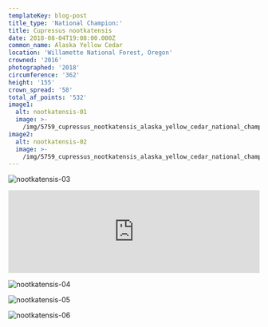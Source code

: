 ```yaml
---
templateKey: blog-post
title_type: 'National Champion:'
title: Cupressus nootkatensis
date: 2018-08-04T19:08:00.000Z
common_name: Alaska Yellow Cedar
location: 'Willamette National Forest, Oregon'
crowned: '2016'
photographed: '2018'
circumference: '362'
height: '155'
crown_spread: '58'
total_af_points: '532'
image1:
  alt: nootkatensis-01
  image: >-
    /img/5759_cupressus_nootkatensis_alaska_yellow_cedar_national_champion_willamette_national_forest_oregon_8-4-2018_american_forests_brian_kelley_canopy.jpg
image2:
  alt: nootkatensis-02
  image: >-
    /img/5759_cupressus_nootkatensis_alaska_yellow_cedar_national_champion_willamette_national_forest_oregon_8-4-2018_american_forests_brian_kelley_base.jpg
---
```

![nootkatensis-03](/img/5759_cupressus_nootkatensis_alaska_yellow_cedar_national_champion_willamette_national_forest_oregon_8-4-2018_american_forests_brian_kelley_grove.jpg)

<iframe width="100%" height="166" scrolling="no" frameborder="no" allow="autoplay" src="https://w.soundcloud.com/player/?url=https%3A//api.soundcloud.com/tracks/606037287&color=%23ff5500&auto_play=false&hide_related=false&show_comments=true&show_user=true&show_reposts=false&show_teaser=true"></iframe>

![nootkatensis-04](/img/cupressus_nootkatensis_alaska_yellow_cedar_potetial_runner-up_national_champion_willamette_national_forest_oregon_8-4-2018_american_forests_brian_kelley_scale.jpg)



![nootkatensis-05](/img/5759_cupressus_nootkatensis_alaska_yellow_cedar_national_champion_willamette_national_forest_oregon_8-4-2018_american_forests_brian_kelley_scale.jpg)

![nootkatensis-06](/img/5759_cupressus_nootkatensis_alaska_yellow_cedar_national_champion_willamette_national_forest_oregon_8-4-2018_american_forests_brian_kelley_leaf.jpg)
